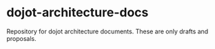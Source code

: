 # dojot-architecture-docs
Repository for dojot architecture documents. These are only drafts and proposals.
